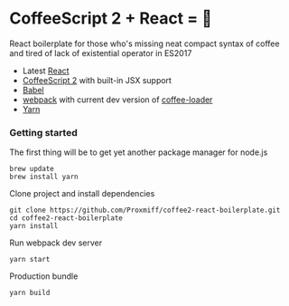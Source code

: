# CoffeeScript 2 + React = 🤘

React boilerplate for those who's missing neat compact syntax of coffee and tired of lack of existential operator in ES2017

* Latest [React](https://facebook.github.io/react/)
* [CoffeeScript 2](http://coffeescript.org/v2/) with built-in JSX support
* [Babel](https://babeljs.io/)
* [webpack](https://webpack.js.org) with current dev version of [coffee-loader](https://github.com/webpack-contrib/coffee-loader)
* [Yarn](https://yarnpkg.com/en/)

### Getting started

The first thing will be to get yet another package manager for node.js
```
brew update
brew install yarn
```

Clone project and install dependencies
```
git clone https://github.com/Proxmiff/coffee2-react-boilerplate.git
cd coffee2-react-boilerplate
yarn install
```

Run webpack dev server
```
yarn start
```

Production bundle
```
yarn build
```

